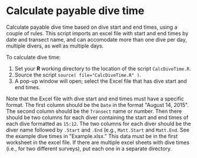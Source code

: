 # Calculate payable dive time

Calculate payable dive time based on dive start and end times, using a couple of rules.
This script imports an excel file with start and end times by date and transect name, and can accomodate more than one dive per day, multiple divers, as well as multiple days.

To calculate dive time:

1. Set your **R** working directory to the location of the script `CalcDiveTime.R`.
2. Source the script `source( file="CalcDiveTime.R" )`.
3. A pop-up window will open; select the Excel file that has dive start and end times.

Note that the Excel file with dive start and end times must have a specific format.
The first column should be the `Date` in the format "August 14, 2015".
The second column should be the `Transect` name or number.
Then there should be two columns for each diver containing the start and end times of each dive formatted as `15:12`.
The two columns for each diver should be the diver name followed by `.Start` and `.End` (e.g., `Matt.Start` and `Matt.End`.
See the example dive times in "Example.xlsx."
This data must be in the first worksheet in the excel file.
If there are multiple excel sheets with dive times (i.e., for two different surveys), put each one in a separate directory.
